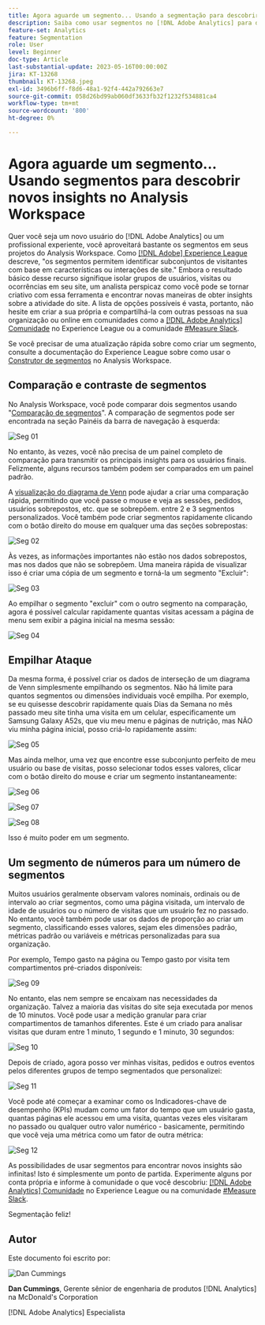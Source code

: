```yaml
---
title: Agora aguarde um segmento... Usando a segmentação para descobrir novos insights no Analysis Workspace
description: Saiba como usar segmentos no [!DNL Adobe Analytics] para descobrir novos insights das visualizações e tabelas de forma livre do Analysis Workspace.
feature-set: Analytics
feature: Segmentation
role: User
level: Beginner
doc-type: Article
last-substantial-update: 2023-05-16T00:00:00Z
jira: KT-13268
thumbnail: KT-13268.jpeg
exl-id: 3496b6ff-f8d6-48a1-92f4-442a792663e7
source-git-commit: 058d26bd99ab060df3633fb32f1232f534881ca4
workflow-type: tm+mt
source-wordcount: '800'
ht-degree: 0%

---
```


# Agora aguarde um segmento... Usando segmentos para descobrir novos insights no Analysis Workspace

Quer você seja um novo usuário do [!DNL Adobe Analytics] ou um profissional experiente, você aproveitará bastante os segmentos em seus projetos do Analysis Workspace. Como [[!DNL Adobe] Experience League](https://experienceleague.adobe.com/docs/analytics/components/segmentation/seg-overview.html?lang=en) descreve, &quot;os segmentos permitem identificar subconjuntos de visitantes com base em características ou interações de site.&quot; Embora o resultado básico desse recurso signifique isolar grupos de usuários, visitas ou ocorrências em seu site, um analista perspicaz como você pode se tornar criativo com essa ferramenta e encontrar novas maneiras de obter insights sobre a atividade do site. A lista de opções possíveis é vasta, portanto, não hesite em criar a sua própria e compartilhá-la com outras pessoas na sua organização ou online em comunidades como a [[!DNL Adobe Analytics] Comunidade](https://experienceleaguecommunities.adobe.com/t5/adobe-analytics/ct-p/adobe-analytics-community?profile.language=pt) no Experience League ou a comunidade [#Measure Slack](https://www.measure.chat/).

Se você precisar de uma atualização rápida sobre como criar um segmento, consulte a documentação do Experience League sobre como usar o [Construtor de segmentos](https://experienceleague.adobe.com/docs/analytics/components/segmentation/segmentation-workflow/seg-build.html?lang=en) no Analysis Workspace.

## Comparação e contraste de segmentos

No Analysis Workspace, você pode comparar dois segmentos usando &quot;[Comparação de segmentos](https://experienceleague.adobe.com/docs/analytics/analyze/analysis-workspace/panels/segment-comparison/segment-comparison.html?lang=en)&quot;. A comparação de segmentos pode ser encontrada na seção Painéis da barra de navegação à esquerda:

![Seg 01](assets/seg01.png)

No entanto, às vezes, você não precisa de um painel completo de comparação para transmitir os principais insights para os usuários finais. Felizmente, alguns recursos também podem ser comparados em um painel padrão.

A [visualização do diagrama de Venn](https://experienceleague.adobe.com/docs/analytics/analyze/analysis-workspace/visualizations/venn.html?lang=en) pode ajudar a criar uma comparação rápida, permitindo que você passe o mouse e veja as sessões, pedidos, usuários sobrepostos, etc. que se sobrepõem. entre 2 e 3 segmentos personalizados. Você também pode criar segmentos rapidamente clicando com o botão direito do mouse em qualquer uma das seções sobrepostas:

![Seg 02](assets/s02.png)

Às vezes, as informações importantes não estão nos dados sobrepostos, mas nos dados que não se sobrepõem. Uma maneira rápida de visualizar isso é criar uma cópia de um segmento e torná-la um segmento &quot;Excluir&quot;:

![Seg 03](assets/s03.png)

Ao empilhar o segmento &quot;excluir&quot; com o outro segmento na comparação, agora é possível calcular rapidamente quantas visitas acessam a página de menu sem exibir a página inicial na mesma sessão:

![Seg 04](assets/s04.png)

## Empilhar Ataque

Da mesma forma, é possível criar os dados de interseção de um diagrama de Venn simplesmente empilhando os segmentos. Não há limite para quantos segmentos ou dimensões individuais você empilha. Por exemplo, se eu quisesse descobrir rapidamente quais Dias da Semana no mês passado meu site tinha uma visita em um celular, especificamente um Samsung Galaxy A52s, que viu meu menu e páginas de nutrição, mas NÃO viu minha página inicial, posso criá-lo rapidamente assim:

![Seg 05](assets/s05.png)

Mas ainda melhor, uma vez que encontre esse subconjunto perfeito de meu usuário ou base de visitas, posso selecionar todos esses valores, clicar com o botão direito do mouse e criar um segmento instantaneamente:

![Seg 06](assets/s06.png)

![Seg 07](assets/s07.png)

![Seg 08](assets/s08.png)

Isso é muito poder em um segmento.

## Um segmento de números para um número de segmentos

Muitos usuários geralmente observam valores nominais, ordinais ou de intervalo ao criar segmentos, como uma página visitada, um intervalo de idade de usuários ou o número de visitas que um usuário fez no passado. No entanto, você também pode usar os dados de proporção ao criar um segmento, classificando esses valores, sejam eles dimensões padrão, métricas padrão ou variáveis e métricas personalizadas para sua organização.

Por exemplo, Tempo gasto na página ou Tempo gasto por visita tem compartimentos pré-criados disponíveis:

![Seg 09](assets/s09.png)

No entanto, elas nem sempre se encaixam nas necessidades da organização. Talvez a maioria das visitas do site seja executada por menos de 10 minutos. Você pode usar a medição granular para criar compartimentos de tamanhos diferentes. Este é um criado para analisar visitas que duram entre 1 minuto, 1 segundo e 1 minuto, 30 segundos:

![Seg 10](assets/s10.png)

Depois de criado, agora posso ver minhas visitas, pedidos e outros eventos pelos diferentes grupos de tempo segmentados que personalizei:

![Seg 11](assets/s11.png)

Você pode até começar a examinar como os Indicadores-chave de desempenho (KPIs) mudam como um fator do tempo que um usuário gasta, quantas páginas ele acessou em uma visita, quantas vezes eles visitaram no passado ou qualquer outro valor numérico - basicamente, permitindo que você veja uma métrica como um fator de outra métrica:

![Seg 12](assets/s12.png)

As possibilidades de usar segmentos para encontrar novos insights são infinitas! Isto é simplesmente um ponto de partida. Experimente alguns por conta própria e informe à comunidade o que você descobriu: [[!DNL Adobe Analytics] Comunidade](https://experienceleaguecommunities.adobe.com/t5/adobe-analytics/ct-p/adobe-analytics-community?profile.language=pt) no Experience League ou na comunidade [#Measure Slack](https://www.measure.chat/).

Segmentação feliz!

## Autor

Este documento foi escrito por:

![Dan Cummings](assets/seg13.png)

**Dan Cummings**, Gerente sênior de engenharia de produtos [!DNL Analytics] na McDonald&#39;s Corporation

[!DNL Adobe Analytics] Especialista
